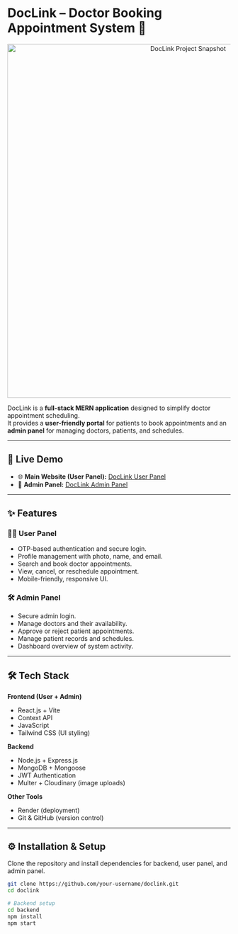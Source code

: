 # DocLink – Doctor Booking Appointment System 🏥

<p align="center">
  <img src="project-snapshot.png" alt="DocLink Project Snapshot" width="800"/>
</p>

DocLink is a **full-stack MERN application** designed to simplify doctor appointment scheduling.  
It provides a **user-friendly portal** for patients to book appointments and an **admin panel** for managing doctors, patients, and schedules.

---

## 🚀 Live Demo
- 🌐 **Main Website (User Panel):** [DocLink User Panel](https://doclink-doctor-2gk4.onrender.com)  
- 🔑 **Admin Panel:** [DocLink Admin Panel](https://doclink-admin-24s9.onrender.com)

---

## ✨ Features

### 👩‍⚕️ User Panel
- OTP-based authentication and secure login.  
- Profile management with photo, name, and email.  
- Search and book doctor appointments.  
- View, cancel, or reschedule appointment.  
- Mobile-friendly, responsive UI.  

### 🛠 Admin Panel
- Secure admin login.  
- Manage doctors and their availability.  
- Approve or reject patient appointments.  
- Manage patient records and schedules.  
- Dashboard overview of system activity.  

---

## 🛠 Tech Stack

**Frontend (User + Admin)**  
- React.js + Vite  
- Context API  
- JavaScript  
- Tailwind CSS (UI styling)  

**Backend**  
- Node.js + Express.js  
- MongoDB + Mongoose  
- JWT Authentication  
- Multer + Cloudinary (image uploads)  

**Other Tools**  
- Render (deployment)  
- Git & GitHub (version control)  

---

## ⚙️ Installation & Setup

Clone the repository and install dependencies for backend, user panel, and admin panel.

```bash
git clone https://github.com/your-username/doclink.git
cd doclink

# Backend setup
cd backend
npm install
npm start
